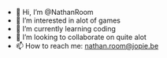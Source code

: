 - 👋 Hi, I’m @NathanRoom
- 👀 I’m interested in alot of games
- 🌱 I’m currently learning coding
- 💞️ I’m looking to collaborate on quite alot
- 📫 How to reach me: nathan.room@jopie.be

<!---
NathanRoom/NathanRoom is a ✨ special ✨ repository because its `README.md` (this file) appears on your GitHub profile.
You can click the Preview link to take a look at your changes.
--->
